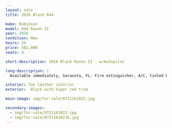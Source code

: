 ```yaml
---
layout: sale
title: 2016 Black R44

make: Robinson
model: R44 Raven II
year: 2016
condition: New
hours: 24
price: 582,000
seats: 4

short-description: 2016 Black Raven II - w/Autopilot

long-description: |
  Available immediately, Sarasota, FL. Fire extinguisher, A/C, tinted bubble windows and windshield, Vertical card compass, Digital clock, Aspen EFD1000H Pro+ 500 MFD, Autopilot Genesys, Garmin G225B com radio, Garmin G750 GPS/Nav/Com, Kannad ELT, Garmin G350 intercom/audio control, Two Bose headsets A20, 4 Bose interface, Extra corrosion protection

interior: Tan leather interior
exterior:  Black with Viper red trim

main-image: img/for-sale/0721161022.jpg

secondary-images:
  - img/for-sale/0721161023.jpg
  - img/for-sale/0721161023b.jpg
---
```

